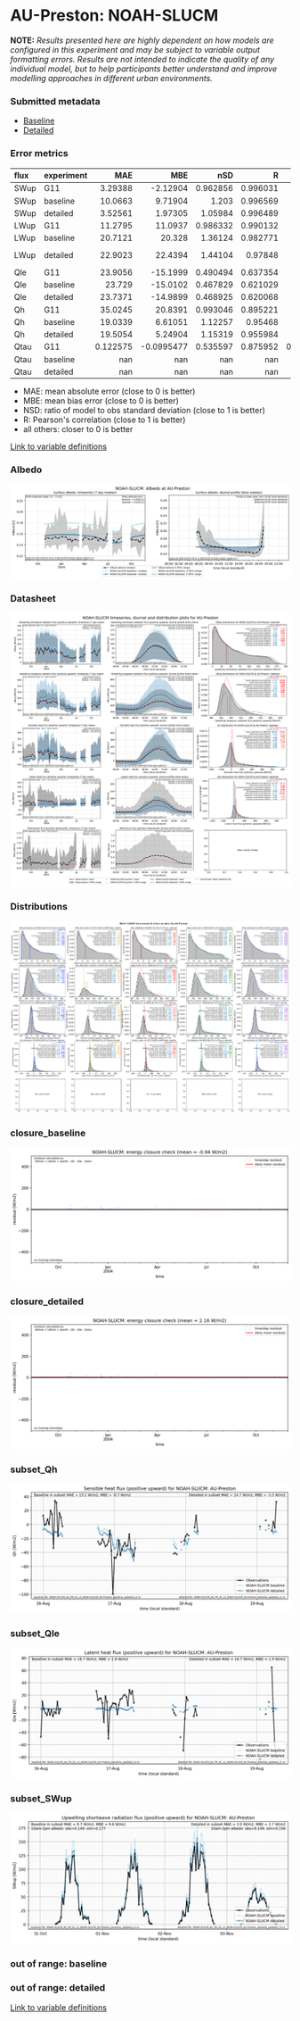 # AU-Preston: NOAH-SLUCM

**NOTE:** *Results presented here are highly dependent on how models are configured in this experiment and may be subject to variable output formatting errors. Results are not intended to indicate the quality of any individual model, but to help participants better understand and improve modelling approaches in different urban environments.*

### Submitted metadata

- [Baseline](NOAH-SLUCM_AU-Preston_baseline_attrs.md)
- [Detailed](NOAH-SLUCM_AU-Preston_detailed_attrs.md)

### Error metrics

| flux   | experiment   |        MAE |         MBE |        nSD |          R |         5th |       95th |       RMSE |       cRMSE |        AMBE |        1-nSD |          1-R |   nSkewness |     nKurtosis |     Overlap |
|:-------|:-------------|-----------:|------------:|-----------:|-----------:|------------:|-----------:|-----------:|------------:|------------:|-------------:|-------------:|------------:|--------------:|------------:|
| SWup   | G11          |   3.29388  |  -2.12904   |   0.962856 |   0.996031 |   0.56647   |   5.31445  |   4.90843  |   0.0949844 |   2.12904   |   0.0371436  |   0.0039686  |   0.0295287 |   0.0636547   |   0.0720179 |
| SWup   | baseline     |  10.0663   |   9.71904   |   1.203    |   0.996569 |   0.344674  |  30.0731   |  14.2067   |   0.222399  |   9.71904   |   0.202997   |   0.00343053 |   0.0442265 |   0.0788223   |   0.0836262 |
| SWup   | detailed     |   3.52561  |   1.97305   |   1.05984  |   0.996489 |   0.518706  |   9.1272   |   5.27463  |   0.104991  |   1.97305   |   0.0598445  |   0.00351074 |   0.048404  |   0.0859741   |   0.0724846 |
| LWup   | G11          |  11.2795   |  11.0937    |   0.986332 |   0.990132 |   8.70987   |   8.93866  |  12.5602   |   0.14019   |  11.0937    |   0.0136681  |   0.00986814 |   0.1213    |   0.30761     |   0.148422  |
| LWup   | baseline     |  20.7121   |  20.328     |   1.36124  |   0.982771 |   2.31772   |  55.0172   |  26.9564   |   0.421188  |  20.328     |   0.361241   |   0.0172287  |   0.0182068 |   0.0710259   |   0.153249  |
| LWup   | detailed     |  22.9023   |  22.4394    |   1.44104  |   0.97848  |   2.19922   |  66.76     |  30.9317   |   0.506499  |  22.4394    |   0.441042   |   0.0215203  |   0.0634005 |   6.28085e-05 |   0.151664  |
| Qle    | G11          |  23.9056   | -15.1999    |   0.490494 |   0.637354 |   8.12578   |  62.5605   |  41.2368   |   0.784441  |  15.1999    |   0.509506   |   0.362646   |   0.105021  |   0.26887     |   0.26945   |
| Qle    | baseline     |  23.729    | -15.0102    |   0.467829 |   0.621029 |   8.92495   |  62.5817   |  41.8037   |   0.798619  |  15.0102    |   0.532171   |   0.378971   |   0.0828305 |   0.305269    |   0.253324  |
| Qle    | detailed     |  23.7371   | -14.9899    |   0.468925 |   0.620068 |   8.92213   |  62.5817   |  41.8126   |   0.798974  |  14.9899    |   0.531075   |   0.379932   |   0.0895095 |   0.287079    |   0.257058  |
| Qh     | G11          |  35.0245   |  20.8391    |   0.993046 |   0.895221 |  14.1854    |   9.31552  |  46.7213   |   0.456233  |  20.8391    |   0.00695422 |   0.104779   |   0.016765  |   0.0492651   |   0.296767  |
| Qh     | baseline     |  19.0339   |   6.61051   |   1.12257  |   0.95468  |   3.91318   |  40.7001   |  32.0009   |   0.341722  |   6.61051   |   0.122568   |   0.0453205  |   0.0353684 |   0.0242682   |   0.104302  |
| Qh     | detailed     |  19.5054   |   5.24904   |   1.15319  |   0.955984 |   0.158249  |  46.9987   |  32.8153   |   0.353531  |   5.24904   |   0.15319    |   0.0440158  |   0.0257939 |   0.0528507   |   0.146409  |
| Qtau   | G11          |   0.122575 |  -0.0995477 |   0.535597 |   0.875952 |   0.0054204 |   0.409426 |   0.208393 |   0.590381  |   0.0995477 |   0.464403   |   0.124048   |   0.11066   |   0.20481     |   0.176056  |
| Qtau   | baseline     | nan        | nan         | nan        | nan        | nan         | nan        | nan        | nan         | nan         | nan          | nan          | nan         | nan           | nan         |
| Qtau   | detailed     | nan        | nan         | nan        | nan        | nan         | nan        | nan        | nan         | nan         | nan          | nan          | nan         | nan           | nan         |

 - MAE: mean absolute error (close to 0 is better)
 - MBE: mean bias error (close to 0 is better)
 - NSD: ratio of model to obs standard deviation (close to 1 is better)
 - R: Pearson's correlation (close to 1 is better)
 - all others: closer to 0 is better

[Link to variable definitions](../modelattrs/variable_definitions.md)

### <a name="albedo"></a>Albedo
[![NOAH-SLUCM_AU-Preston_Albedo.png](NOAH-SLUCM_AU-Preston_Albedo.png)](NOAH-SLUCM_AU-Preston_Albedo.png)

### <a name="datasheet"></a>Datasheet
[![NOAH-SLUCM_AU-Preston_Datasheet.png](NOAH-SLUCM_AU-Preston_Datasheet.png)](NOAH-SLUCM_AU-Preston_Datasheet.png)

### <a name="distributions"></a>Distributions
[![NOAH-SLUCM_AU-Preston_Distributions.png](NOAH-SLUCM_AU-Preston_Distributions.png)](NOAH-SLUCM_AU-Preston_Distributions.png)

### <a name="closure_baseline"></a>closure_baseline
[![NOAH-SLUCM_AU-Preston_closure_baseline.png](NOAH-SLUCM_AU-Preston_closure_baseline.png)](NOAH-SLUCM_AU-Preston_closure_baseline.png)

### <a name="closure_detailed"></a>closure_detailed
[![NOAH-SLUCM_AU-Preston_closure_detailed.png](NOAH-SLUCM_AU-Preston_closure_detailed.png)](NOAH-SLUCM_AU-Preston_closure_detailed.png)

### <a name="subset_qh"></a>subset_Qh
[![NOAH-SLUCM_AU-Preston_subset_Qh.png](NOAH-SLUCM_AU-Preston_subset_Qh.png)](NOAH-SLUCM_AU-Preston_subset_Qh.png)

### <a name="subset_qle"></a>subset_Qle
[![NOAH-SLUCM_AU-Preston_subset_Qle.png](NOAH-SLUCM_AU-Preston_subset_Qle.png)](NOAH-SLUCM_AU-Preston_subset_Qle.png)

### <a name="subset_swup"></a>subset_SWup
[![NOAH-SLUCM_AU-Preston_subset_SWup.png](NOAH-SLUCM_AU-Preston_subset_SWup.png)](NOAH-SLUCM_AU-Preston_subset_SWup.png)

### out of range: baseline


### out of range: detailed



[Link to variable definitions](../modelattrs/variable_definitions.md)

